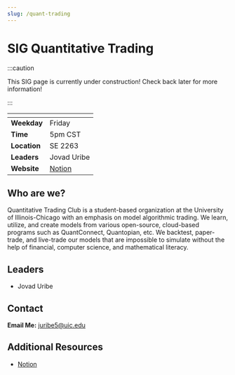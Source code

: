 ```yaml
---
slug: /quant-trading
---
```


# SIG Quantitative Trading

:::caution

This SIG page is currently under construction! Check back later for more information!

:::

| <!-- -->     | <!-- -->                                                                                   |
| ------------ | ------------------------------------------------------------------------------------------ |
| **Weekday**  | Friday                                                                                     |
| **Time**     | 5pm CST                                                                                    |
| **Location** | SE 2263                                                                                    |
| **Leaders**  | Jovad Uribe                                                                                |
| **Website**  | [Notion](https://www.notion.so/Quantitative-Trading-Club-71a6625b95a144799f04729db7e4e79c) |

## Who are we?

Quantitative Trading Club is a student-based organization at the University of Illinois-Chicago with an emphasis on model algorithmic trading. We learn, utilize, and create models from various open-source, cloud-based programs such as QuantConnect, Quantopian, etc. We backtest, paper-trade, and live-trade our models that are impossible to simulate without the help of financial, computer science, and mathematical literacy.

## Leaders

- Jovad Uribe

## Contact

**Email Me:** juribe5@uic.edu

## Additional Resources

- [Notion](https://www.notion.so/Quantitative-Trading-Club-71a6625b95a144799f04729db7e4e79c)
